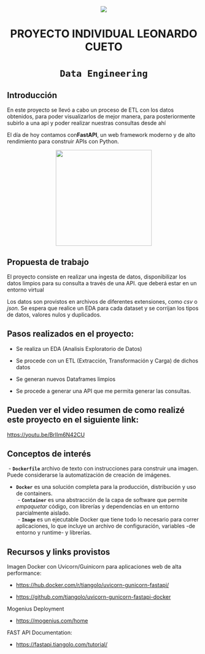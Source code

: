 <p align=center><img src=https://d31uz8lwfmyn8g.cloudfront.net/Assets/logo-henry-white-lg.png><p>

# <h1 align=center> **PROYECTO INDIVIDUAL LEONARDO CUETO** </h1>

# <h1 align=center>**`Data Engineering`**</h1>


## **Introducción**

En este proyecto se llevó a cabo un proceso de ETL con los datos obtenidos, para poder visualizarlos de mejor manera, para posteriormente subirlo a una api y poder realizar nuestras consultas desde ahí

El día de hoy contamos con**FastAPI**, un web framework moderno y de alto rendimiento para construir APIs con Python.
<p align=center>
<img src = 'https://images.squarespace-cdn.com/content/v1/5df3d8c5d2be5962e4f87890/1580626510144-Y6C73XYMHKFRTCY1TW74/apipy-logo.png?format=1000w' height=250><p>

## **Propuesta de trabajo**

El proyecto consiste en realizar una ingesta de datos, disponibilizar los datos limpios para su consulta a través de una API. que deberá estar en  un entorno virtual

Los datos son provistos en archivos de diferentes extensiones, como *csv* o *json*. Se espera que realice un EDA para cada dataset y se corrijan los tipos de datos, valores nulos y duplicados.



## **Pasos realizados en el proyecto:**
+ Se realiza un  EDA (Analisis Exploratorio de Datos)

+ Se procede con un ETL (Extracción, Transformación y Carga) de dichos datos

+ Se generan nuevos Dataframes limpios

+ Se procede a generar una API que me permita generar las consultas.



## **Pueden ver el video resumen de como realizé este proyecto en el siguiente link:**
https://youtu.be/BrIIm6N42CU


## **Conceptos de interés**

&nbsp;- **`Dockerfile`** archivo de texto con instrucciones para construir una imagen. Puede considerarse la automatización de creación de imágenes. 
- **`Docker`** es una solución completa para la producción, distribución y uso de containers.  
&nbsp;- **`Container`** es una abstracción de la capa de software que permite *empaquetar* código, con librerías y dependencias en un entorno parcialmente aislado.  
&nbsp;- **`Image`** es un ejecutable Docker que tiene todo lo necesario para correr aplicaciones, lo que incluye un archivo de configuración, variables -de entorno y runtime- y librerías.  


## **Recursos y links provistos**

Imagen Docker con Uvicorn/Guinicorn para aplicaciones web de alta performance:

+ https://hub.docker.com/r/tiangolo/uvicorn-gunicorn-fastapi/ 

+ https://github.com/tiangolo/uvicorn-gunicorn-fastapi-docker

Mogenius Deployment

+ https://mogenius.com/home  

FAST API Documentation:

+ https://fastapi.tiangolo.com/tutorial/